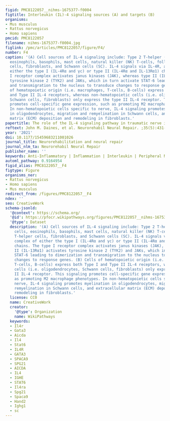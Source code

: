 ```yaml
---
figid: PMC8122057__nihms-1675377-f0004
figtitle: Interleukin (IL)-4 signaling sources (A) and targets (B)
organisms:
- Mus musculus
- Rattus norvegicus
- Homo sapiens
pmcid: PMC8122057
filename: nihms-1675377-f0004.jpg
figlink: /pmc/articles/PMC8122057/figure/F4/
number: F4
caption: '(A) Cell sources of IL-4 signaling include: Type 2 T-helper (TH2) cells,
  eosinophils, basophils, mast cells, natural killer (NK) T-cells, follicular T-helper
  cells, fibroblasts, and Schwann cells (SC). IL-4 signals via IL-4R, a complex of
  either the type I (IL-4Rα and γc) or type II (IL-4Rα and IL-13Rα1) chains. The type
  I receptor complex activates janus kinases (JAK), whereas type II (IL-13Rα1) activates
  tyrosine kinase 2 (TYK2) and JAKs, which in turn activate STAT-6 leading to dimerization
  and transmigration to the nucleus to transduce changes to response genes. (B) Cells
  of hematopoietic origin (i.e. macrophages, T-cells, B-cells) express both Type I
  and Type II IL-4 receptors, whereas non-hematopoietic cells (i.e. oligodendrocytes,
  Schwann cells, fibroblasts) only express the type II IL-4 receptor. This signaling
  promotes cell-specific gene expression, such as promoting M2 macrophage phenotypes.
  In non-hematopoietic cells specific to nerve, IL-4 signaling promotes myelination
  in oligodendrocytes, migration and remyelination in Schwann cells, and extracellular
  matrix (ECM) deposition and remodeling in fibroblasts.'
papertitle: The role of the IL-4 signaling pathway in traumatic nerve injuries.
reftext: John M. Daines, et al. Neurorehabil Neural Repair. ;35(5):431-443.
year: '2021'
doi: 10.1177/15459683211001026
journal_title: Neurorehabilitation and neural repair
journal_nlm_ta: Neurorehabil Neural Repair
publisher_name: ''
keywords: Anti-Inflammatory | Inflammation | Interleukin | Peripheral Nerve | Regeneration
automl_pathway: 0.9164954
figid_alias: PMC8122057__F4
figtype: Figure
organisms_ner:
- Rattus norvegicus
- Homo sapiens
- Mus musculus
redirect_from: /figures/PMC8122057__F4
ndex: ''
seo: CreativeWork
schema-jsonld:
  '@context': https://schema.org/
  '@id': https://pfocr.wikipathways.org/figures/PMC8122057__nihms-1675377-f0004.html
  '@type': Dataset
  description: '(A) Cell sources of IL-4 signaling include: Type 2 T-helper (TH2)
    cells, eosinophils, basophils, mast cells, natural killer (NK) T-cells, follicular
    T-helper cells, fibroblasts, and Schwann cells (SC). IL-4 signals via IL-4R, a
    complex of either the type I (IL-4Rα and γc) or type II (IL-4Rα and IL-13Rα1)
    chains. The type I receptor complex activates janus kinases (JAK), whereas type
    II (IL-13Rα1) activates tyrosine kinase 2 (TYK2) and JAKs, which in turn activate
    STAT-6 leading to dimerization and transmigration to the nucleus to transduce
    changes to response genes. (B) Cells of hematopoietic origin (i.e. macrophages,
    T-cells, B-cells) express both Type I and Type II IL-4 receptors, whereas non-hematopoietic
    cells (i.e. oligodendrocytes, Schwann cells, fibroblasts) only express the type
    II IL-4 receptor. This signaling promotes cell-specific gene expression, such
    as promoting M2 macrophage phenotypes. In non-hematopoietic cells specific to
    nerve, IL-4 signaling promotes myelination in oligodendrocytes, migration and
    remyelination in Schwann cells, and extracellular matrix (ECM) deposition and
    remodeling in fibroblasts.'
  license: CC0
  name: CreativeWork
  creator:
    '@type': Organization
    name: WikiPathways
  keywords:
  - Il4r
  - Gata3
  - Aicda
  - Il4
  - Stat6
  - IL4R
  - GATA3
  - SPACA9
  - SPG21
  - AICDA
  - IL4
  - IGHE
  - STAT6
  - Il4ra
  - Spg21
  - Spaca9
  - Hand2
  - Ighg1
  - sc
---
```

